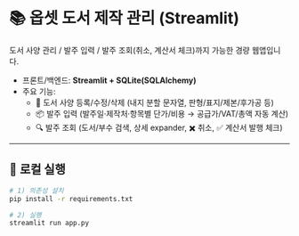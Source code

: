 # 📚 옵셋 도서 제작 관리 (Streamlit)

도서 사양 관리 / 발주 입력 / 발주 조회(취소, 계산서 체크)까지 가능한 경량 웹앱입니다.  
- 프론트/백엔드: **Streamlit + SQLite(SQLAlchemy)**
- 주요 기능:
  - 📘 도서 사양 등록/수정/삭제 (내지 분할 문자열, 판형/표지/제본/후가공 등)
  - 📦 발주 입력 (발주일·제작처·항목별 단가/비용 → 공급가/VAT/총액 자동 계산)
  - 🔍 발주 조회 (도서/부수 검색, 상세 expander, ✖️ 취소, ✅ 계산서 발행 체크)

---

## 🚀 로컬 실행

```bash
# 1) 의존성 설치
pip install -r requirements.txt

# 2) 실행
streamlit run app.py
